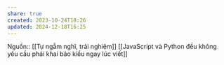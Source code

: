 ```yaml
---
share: true
created: 2023-10-24T18:26
updated: 2024-12-18T16:25
---
```

Nguồn:: [[Tự ngẫm nghĩ, trải nghiệm]]
[[JavaScript và Python đều không yêu cầu phải khai báo kiểu ngay lúc viết]]
